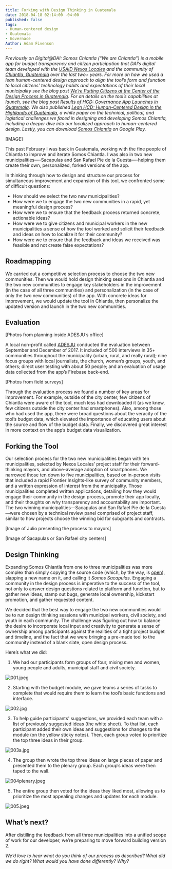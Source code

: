 ```yaml
---
title: Forking with Design Thinking in Guatemala
date: 2018-04-18 02:14:00 -04:00
published: false
tags:
- Human-centered design
- Guatemala
- Governace
Author: Adam Fivenson
---
```


*Previously on Digital@DAI: Somos Chiantla (“We are Chiantla”) is a mobile app for budget transparency and citizen participation that DAI’s digital team developed with the [USAID Nexos Locales](https://www.dai.com/our-work/projects/guatemala-nexos-locales) and the community of [Chiantla, Guatemala](https://goo.gl/maps/rz1w6hbbEwM2) over the last two+ years. For more on how we used a lean human-centered design approach to align the tool’s form and function to local citizens’ technology habits and expectations of their local municipality see the blog post [We’re Putting Citizens at the Center of the Design Process in Guatemala](https://dai-global-digital.com/citizen-centered-design-guatemala.html). For an details on the tool’s capabilities at launch, see the blog post [Results of HCD: Governance App Launches in Guatemala](https://dai-global-digital.com/governance-app-guatemala.html). We also published [Lean HCD: Human-Centered Design in the Highlands of Guatemala](https://dai-global-digital.com/lean-hcd.html), a white paper on the technical, political, and logistical challenges we faced in designing and developing Somos Chiantla, including a deeper dive into our localized approach to human-centered design. Lastly, you can download [Somos Chiantla](https://play.google.com/store/apps/details?id=gt.muni.chiantla&hl=en) on Google Play.*

[IMAGE]

This past February I was back in Guatemala, working with the fine people of Chiantla to improve and iterate Somos Chiantla. I was also in two new municipalities—-Sacapulas and San Rafael Pie de la Cuesta—-helping them create their own, personalized, forked versions of the app. 

In thinking through how to design and structure our process for simultaneous improvement and expansion of this tool, we confronted some of difficult questions: 

* How should we select the two new municipalities? 
* How were we to engage the two new communities in a rapid, yet meaningful design process?
* How were we to ensure that the feedback process returned concrete, actionable ideas? 
* How were we to give citizens and municipal workers in the new municipalities a sense of how the tool worked and solicit their feedback and ideas on how to localize it for their community? 
* How were we to ensure that the feedback and ideas we received was feasible and not create false expectations? 

## Roadmapping

We carried out a competitive selection process to choose the two new communities. Then we would hold design thinking sessions in Chiantla and the two new communities to engage key stakeholders in the improvement (in the case of all three communities) and personalization (in the case of only the two new communities) of the app. With concrete ideas for improvement, we would update the tool in Chiantla, then personalize the updated version and launch in the two new communities. 

## Evaluation

[Photos from planning inside ADESJU’s office]

A local non-profit called [ADESJU](https://www.facebook.com/Asociaci%C3%B3n-Para-el-Desarrollo-Sostenible-de-la-Juventud-130288017040702/) conducted the evaluation between September and December of 2017. It included of 500 interviews in 35+ communities throughout the municipality (urban, rural, and really rural); nine focus groups with local journalists, the church, women’s groups, youth, and others; direct user testing with about 50 people; and an evaluation of usage data collected from the app’s Firebase back-end.

[Photos from field surveys] 	

Through the evaluation process we found a number of key areas for improvement. For example, outside of the city center, few citizens of Chiantla were aware of the tool, much less had downloaded it (as we knew, few citizens outside the city center had smartphones). Also, among those who had used the app, there were broad questions about the veracity of the tool’s budget data, which elevated the importance of educating users about the source and flow of the budget data. Finally, we discovered great interest in more context on the app’s budget data visualization. 

## Forking the Tool

Our selection process for the two new municipalities began with ten municipalities, selected by Nexos Locales’ project staff for their forward-thinking mayors, and above-average adoption of smartphones. We narrowed those ten down to five municipalities, based on in-person visits that included a rapid Frontier Insights-like survey of community members, and a written expression of interest from the municipality. Those municipalities completed written applications, detailing how they would engage their community in the design process, promote their app locally, and their thoughts on why transparency and accountability are important. The two winning municipalities—Sacapulas and San Rafael Pie de la Cuesta—were chosen by a technical review panel comprised of project staff, similar to how projects choose the winning bid for subgrants and contracts. 

[Image of Julio presenting the process to mayors]

[Image of Sacapulas or San Rafael city centers] 

## Design Thinking

Expanding Somos Chiantla from one to three municipalities was more complex than simply copying the source code (which, by the way, is [open](https://github.com/munis-transparencia-gobierno-abierto/municipalidad-de-chiantla)), slapping a new name on it, and calling it *Somos Sacapulas*. Engaging a community in the design process is imperative to the success of the tool, not only to answer design questions related to platform and function, but to gather new ideas, stamp out bugs, generate local ownership, kickstart promotion, and gather requested content.
 
We decided that the best way to engage the two new communities would be to run design thinking sessions with municipal workers, civil society, and youth in each community. The challenge was figuring out how to balance the desire to incorporate local input and creativity to generate a sense of ownership among participants against the realities of a tight project budget and timeline, and the fact that we were bringing a pre-made tool to the community instead of a blank slate, open design process. 

Here’s what we did:

1. We had our participants form groups of four, mixing men and women, young people and adults, municipal staff and civil society. 

![001.jpeg](/uploads/001.jpeg)

2. Starting with the budget module, we gave teams a series of tasks to complete that would require them to learn the tool’s basic functions and interface. 

![002.jpg](/uploads/002.jpg)

3. To help guide participants' suggestions, we provided each team with a list of previously suggested ideas (the white sheet). To that list, each participant added their own ideas and suggestions for changes to the module (on the yellow sticky notes). Then, each group voted to prioritize the top three ideas in their group.

![003a.jpg](/uploads/003a.jpg)

4. The group then wrote the top three ideas on large pieces of paper and presented them to the plenary group. Each group’s ideas were then taped to the wall. 

![004plenary.jpeg](/uploads/004plenary.jpeg)

5. The entire group then voted for the ideas they liked most, allowing us to prioritize the most appealing changes and updates for each module. 

![005.jpeg](/uploads/005.jpeg)

## What’s next?

After distilling the feedback from all three municipalities into a unified scope of work for our developer, we’re preparing to move forward building version 2.  



*We’d love to hear what do you think of our process as described? What did we do right? What would you have done differently? Why?*